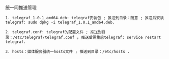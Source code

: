 统一同推送管理

	1. telegraf_1.0.1_amd64.deb: telegraf安装包 ; 推送到目录：随意 ; 推送后安装telegraf: sudo dpkg -i telegraf_1.0.1_amd64.deb.
	
	2. telegraf.conf: telegraf的配置文件 ; 推送到目录：/etc/telegraf/telegraf.conf ; 推送后需重启telegraf: service restart telegraf.
	
	3. hosts：媒体服务器统一hosts文件 ; 推送到目录：/etc/hosts .
	
